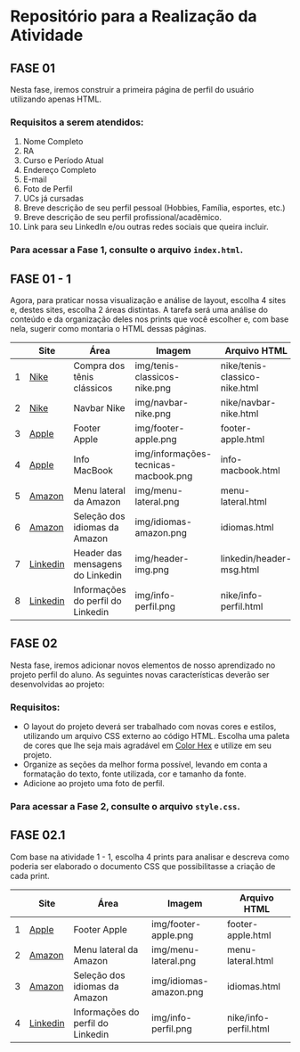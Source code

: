 # Repositório para a Realização da Atividade

## FASE 01
Nesta fase, iremos construir a primeira página de perfil do usuário utilizando apenas HTML. 

### Requisitos a serem atendidos:
1. Nome Completo
2. RA
3. Curso e Período Atual
4. Endereço Completo
5. E-mail
6. Foto de Perfil
7. UCs já cursadas
8. Breve descrição de seu perfil pessoal (Hobbies, Família, esportes, etc.)
9. Breve descrição de seu perfil profissional/acadêmico.
10. Link para seu LinkedIn e/ou outras redes sociais que queira incluir.

### Para acessar a Fase 1, consulte o arquivo `index.html`.

## FASE 01 - 1
Agora, para praticar nossa visualização e análise de layout, escolha 4 sites e, destes sites, escolha 2 áreas distintas. A tarefa será uma análise do conteúdo e da organização deles nos prints que você escolher e, com base nela, sugerir como montaria o HTML dessas páginas.

|   | Site   | Área                           | Imagem                         | Arquivo HTML                        |
|---|--------|--------------------------------|--------------------------------|-------------------------------------|
| 1 | [Nike](https://www.nike.com/) | Compra dos tênis clássicos | img/tenis-classicos-nike.png | nike/tenis-classico-nike.html |
| 2 | [Nike](https://www.nike.com/) | Navbar Nike | img/navbar-nike.png | nike/navbar-nike.html |
| 3 | [Apple](https://www.apple.com/br/) | Footer Apple   | img/footer-apple.png | footer-apple.html|      
| 4 | [Apple](https://www.apple.com/br/macbook-pro/) | Info MacBook | img/informações-tecnicas-macbook.png | info-macbook.html | 
| 5 | [Amazon](https://www.amazon.com/-/pt/ref=nav_logo) | Menu lateral da Amazon | img/menu-lateral.png | menu-lateral.html | 
| 6 | [Amazon](https://www.amazon.com/-/pt/customer-preferences/edit?ie=UTF8&preferencesReturnUrl=%2F-%2Fpt%2Fref%3Dnav_logo&ref_=topnav_lang_ais) | Seleção dos idiomas da Amazon | img/idiomas-amazon.png | idiomas.html |   
| 7 | [Linkedin](https://www.linkedin.com/in/lucas-fernandes-930776235/) | Header das mensagens do Linkedin | img/header-img.png | linkedin/header-msg.html |
| 8 | [Linkedin](https://www.linkedin.com/in/lucas-fernandes-930776235/) | Informações do perfil do Linkedin | img/info-perfil.png | nike/info-perfil.html |

## FASE 02
Nesta fase, iremos adicionar novos elementos de nosso aprendizado no projeto perfil do aluno. As seguintes novas características deverão ser desenvolvidas ao projeto:

### Requisitos:
- O layout do projeto deverá ser trabalhado com novas cores e estilos, utilizando um arquivo CSS externo ao código HTML. Escolha uma paleta de cores que lhe seja mais agradável em [Color Hex](https://www.color-hex.com/color-palettes/) e utilize em seu projeto.
- Organize as seções da melhor forma possível, levando em conta a formatação do texto, fonte utilizada, cor e tamanho da fonte.
- Adicione ao projeto uma foto de perfil.

### Para acessar a Fase 2, consulte o arquivo `style.css`.

## FASE 02.1
Com base na atividade 1 - 1, escolha 4 prints para analisar e descreva como poderia ser elaborado o documento CSS que possibilitasse a criação de cada print.

|   | Site   | Área                           | Imagem                         | Arquivo HTML                        |
|---|--------|--------------------------------|--------------------------------|-------------------------------------|
| 1 | [Apple](https://www.apple.com/br/) | Footer Apple   | img/footer-apple.png | footer-apple.html|    
| 2 | [Amazon](https://www.amazon.com/-/pt/ref=nav_logo) | Menu lateral da Amazon | img/menu-lateral.png | menu-lateral.html | 
| 3 | [Amazon](https://www.amazon.com/-/pt/customer-preferences/edit?ie=UTF8&preferencesReturnUrl=%2F-%2Fpt%2Fref%3Dnav_logo&ref_=topnav_lang_ais) | Seleção dos idiomas da Amazon | img/idiomas-amazon.png | idiomas.html | 
| 4 | [Linkedin](https://www.linkedin.com/in/lucas-fernandes-930776235/) | Informações do perfil do Linkedin | img/info-perfil.png | nike/info-perfil.html |
